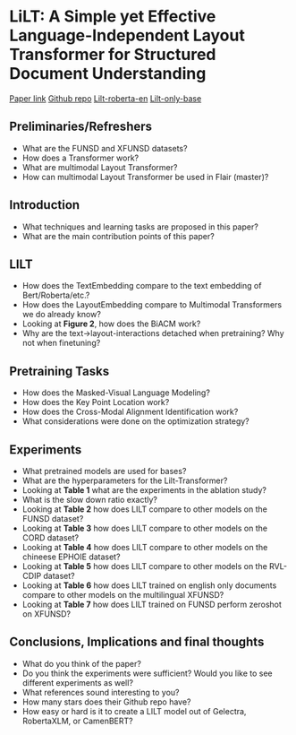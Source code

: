 # LiLT: A Simple yet Effective Language-Independent Layout Transformer for Structured Document Understanding

[Paper link](https://arxiv.org/pdf/2202.13669.pdf)
[Github repo](https://github.com/jpWang/LiLT)
[Lilt-roberta-en](https://huggingface.co/SCUT-DLVCLab/lilt-roberta-en-base)
[Lilt-only-base](https://onedrive.live.com/?cid=59456af9b1877e17&id=59456AF9B1877E17%21124&authkey=%21AEIRbCmcWKjhoSM)


## Preliminaries/Refreshers 

* What are the FUNSD and XFUNSD datasets?
* How does a Transformer work?
* What are multimodal Layout Transformer?
* How can multimodal Layout Transformer be used in Flair (master)?

## Introduction

* What techniques and learning tasks are proposed in this paper?
* What are the main contribution points of this paper?

## LILT

* How does the TextEmbedding compare to the text embedding of Bert/Roberta/etc.?
* How does the LayoutEmbedding compare to Multimodal Transformers we do already know?
* Looking at **Figure 2**, how does the BiACM work?
* Why are the text->layout-interactions detached when pretraining? Why not when finetuning?

## Pretraining Tasks

* How does the Masked-Visual Language Modeling?
* How does the Key Point Location work?
* How does the Cross-Modal Alignment Identification work?
* What considerations were done on the optimization strategy?

## Experiments

* What pretrained models are used for bases?
* What are the hyperparameters for the Lilt-Transformer?
* Looking at **Table 1** what are the experiments in the ablation study?
* What is the slow down ratio exactly?
* Looking at **Table 2** how does LILT compare to other models on the FUNSD dataset?
* Looking at **Table 3** how does LILT compare to other models on the CORD dataset?
* Looking at **Table 4** how does LILT compare to other models on the chineese EPHOIE dataset?
* Looking at **Table 5** how does LILT compare to other models on the RVL-CDIP dataset?
* Looking at **Table 6** how does LILT trained on english only documents compare to other models on the multilingual XFUNSD?
* Looking at **Table 7** how does LILT trained on FUNSD perform zeroshot on XFUNSD?

## Conclusions, Implications and final thoughts

* What do you think of the paper?
* Do you think the experiments were sufficient? Would you like to see different experiments as well?
* What references sound interesting to you?
* How many stars does their Github repo have?
* How easy or hard is it to create a LILT model out of Gelectra, RobertaXLM, or CamenBERT?

